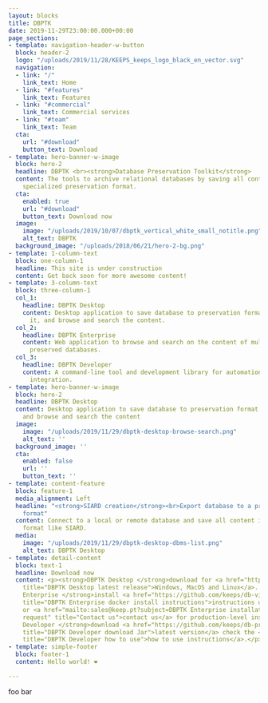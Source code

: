 ```yaml
---
layout: blocks
title: DBPTK
date: 2019-11-29T23:00:00.000+00:00
page_sections:
- template: navigation-header-w-button
  block: header-2
  logo: "/uploads/2019/11/28/KEEPS_keeps_logo_black_en_vector.svg"
  navigation:
  - link: "/"
    link_text: Home
  - link: "#features"
    link_text: Features
  - link: "#commercial"
    link_text: Commercial services
  - link: "#team"
    link_text: Team
  cta:
    url: "#download"
    button_text: Download
- template: hero-banner-w-image
  block: hero-2
  headline: DBPTK <br><strong>Database Preservation Toolkit</strong>
  content: The tools to archive relational databases by saving all content into a
    specialized preservation format.
  cta:
    enabled: true
    url: "#download"
    button_text: Download now
  image:
    image: "/uploads/2019/10/07/dbptk_vertical_white_small_notitle.png"
    alt_text: DBPTK
  background_image: "/uploads/2018/06/21/hero-2-bg.png"
- template: 1-column-text
  block: one-column-1
  headline: This site is under construction
  content: Get back soon for more awesome content!
- template: 3-column-text
  block: three-column-1
  col_1:
    headline: DBPTK Desktop
    content: Desktop application to save database to preservation format, validate
      it, and browse and search the content.
  col_2:
    headline: DBPTK Enterprise
    content: Web application to browse and search on the content of multiple large
      preserved databases.
  col_3:
    headline: DBPTK Developer
    content: A command-line tool and development library for automation and system
      integration.
- template: hero-banner-w-image
  block: hero-2
  headline: DBPTK Desktop
  content: Desktop application to save database to preservation format, validate it,
    and browse and search the content
  image:
    image: "/uploads/2019/11/29/dbptk-desktop-browse-search.png"
    alt_text: ''
  background_image: ''
  cta:
    enabled: false
    url: ''
    button_text: ''
- template: content-feature
  block: feature-1
  media_alignment: Left
  headline: "<strong>SIARD creation</strong><br>Export database to a preservation
    format"
  content: Connect to a local or remote database and save all content into a preservation
    format like SIARD.
  media:
    image: "/uploads/2019/11/29/dbptk-desktop-dbms-list.png"
    alt_text: DBPTK Desktop
- template: detail-content
  block: text-1
  headline: Download now
  content: <p><strong>DBPTK Desktop </strong>download for <a href="https://github.com/keeps/db-visualization-toolkit/releases/latest"
    title="DBPTK Desktop latest release">Windows, MacOS and Linux</a>. </p><p><strong>DBPTK
    Enterprise </strong>install <a href="https://github.com/keeps/db-visualization-toolkit-docker#database-visualization-toolkit-docker"
    title="DBPTK Enterprise docker install instructions">instructions using docker</a>
    or <a href="mailto:sales@keep.pt?subject=DBPTK Enterprise installation service
    request" title="Contact us">contact us</a> for production-level installation service.</p><p><strong>DBPTK
    Developer </strong>download <a href="https://github.com/keeps/db-preservation-toolkit/releases/latest"
    title="DBPTK Developer download Jar">latest version</a> check the <a href="https://github.com/keeps/db-preservation-toolkit#how-to-use"
    title="DBPTK Developer how to use">how to use instructions</a>.</p>
- template: simple-footer
  block: footer-1
  content: Hello world! ❤︎

---
```

foo bar